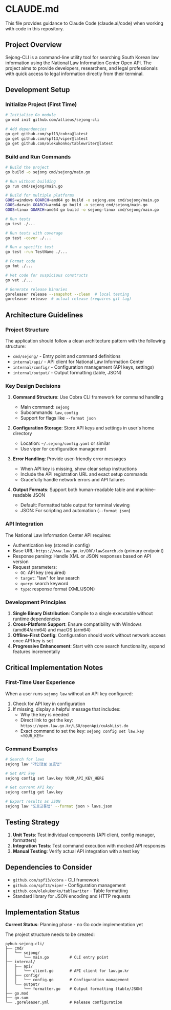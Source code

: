 # CLAUDE.md

This file provides guidance to Claude Code (claude.ai/code) when working with code in this repository.

## Project Overview

Sejong-CLI is a command-line utility tool for searching South Korean law information using the National Law Information Center Open API. The project aims to provide developers, researchers, and legal professionals with quick access to legal information directly from their terminal.

## Development Setup

### Initialize Project (First Time)
```bash
# Initialize Go module
go mod init github.com/allieus/sejong-cli

# Add dependencies
go get github.com/spf13/cobra@latest
go get github.com/spf13/viper@latest
go get github.com/olekukonko/tablewriter@latest
```

### Build and Run Commands
```bash
# Build the project
go build -o sejong cmd/sejong/main.go

# Run without building
go run cmd/sejong/main.go

# Build for multiple platforms
GOOS=windows GOARCH=amd64 go build -o sejong.exe cmd/sejong/main.go
GOOS=darwin GOARCH=arm64 go build -o sejong cmd/sejong/main.go
GOOS=linux GOARCH=amd64 go build -o sejong-linux cmd/sejong/main.go

# Run tests
go test ./...

# Run tests with coverage
go test -cover ./...

# Run a specific test
go test -run TestName ./...

# Format code
go fmt ./...

# Vet code for suspicious constructs
go vet ./...

# Generate release binaries
goreleaser release --snapshot --clean  # local testing
goreleaser release  # actual release (requires git tag)
```

## Architecture Guidelines

### Project Structure
The application should follow a clean architecture pattern with the following structure:
- `cmd/sejong/` - Entry point and command definitions
- `internal/api/` - API client for National Law Information Center
- `internal/config/` - Configuration management (API keys, settings)
- `internal/output/` - Output formatting (table, JSON)

### Key Design Decisions

1. **Command Structure**: Use Cobra CLI framework for command handling
   - Main command: `sejong`
   - Subcommands: `law`, `config`
   - Support for flags like `--format json`

2. **Configuration Storage**: Store API keys and settings in user's home directory
   - Location: `~/.sejong/config.yaml` or similar
   - Use viper for configuration management

3. **Error Handling**: Provide user-friendly error messages
   - When API key is missing, show clear setup instructions
   - Include the API registration URL and exact setup commands
   - Gracefully handle network errors and API failures

4. **Output Formats**: Support both human-readable table and machine-readable JSON
   - Default: Formatted table output for terminal viewing
   - JSON: For scripting and automation (`--format json`)

### API Integration

The National Law Information Center API requires:
- Authentication key (stored in config)
- Base URL: `https://www.law.go.kr/DRF/lawSearch.do` (primary endpoint)
- Response parsing: Handle XML or JSON responses based on API version
- Request parameters:
  - `OC`: API key (required)
  - `target`: "law" for law search
  - `query`: search keyword
  - `type`: response format (XML/JSON)

### Development Principles

1. **Single Binary Distribution**: Compile to a single executable without runtime dependencies
2. **Cross-Platform Support**: Ensure compatibility with Windows (amd64/arm64) and macOS (arm64)
3. **Offline-First Config**: Configuration should work without network access once API key is set
4. **Progressive Enhancement**: Start with core search functionality, expand features incrementally

## Critical Implementation Notes

### First-Time User Experience
When a user runs `sejong law` without an API key configured:
1. Check for API key in configuration
2. If missing, display a helpful message that includes:
   - Why the key is needed
   - Direct link to get the key: `https://open.law.go.kr/LSO/openApi/cuAskList.do`
   - Exact command to set the key: `sejong config set law.key <YOUR_KEY>`

### Command Examples
```bash
# Search for laws
sejong law "개인정보 보호법"

# Set API key
sejong config set law.key YOUR_API_KEY_HERE

# Get current API key
sejong config get law.key

# Export results as JSON
sejong law "도로교통법" --format json > laws.json
```

## Testing Strategy

1. **Unit Tests**: Test individual components (API client, config manager, formatters)
2. **Integration Tests**: Test command execution with mocked API responses
3. **Manual Testing**: Verify actual API integration with a test key

## Dependencies to Consider

- `github.com/spf13/cobra` - CLI framework
- `github.com/spf13/viper` - Configuration management
- `github.com/olekukonko/tablewriter` - Table formatting
- Standard library for JSON encoding and HTTP requests

## Implementation Status

**Current Status**: Planning phase - no Go code implementation yet

The project structure needs to be created:
```
pyhub-sejong-cli/
├── cmd/
│   └── sejong/
│       └── main.go         # CLI entry point
├── internal/
│   ├── api/
│   │   └── client.go       # API client for law.go.kr
│   ├── config/
│   │   └── config.go       # Configuration management
│   └── output/
│       └── formatter.go    # Output formatting (table/JSON)
├── go.mod
├── go.sum
└── .goreleaser.yml         # Release configuration
```